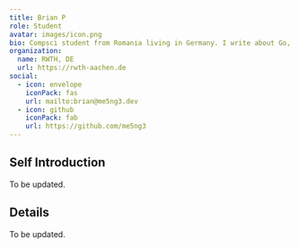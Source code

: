 ```yaml
---
title: Brian P
role: Student
avatar: images/icon.png
bio: Compsci student from Romania living in Germany. I write about Go, math, and random stuff.
organization:
  name: RWTH, DE
  url: https://rwth-aachen.de
social:
  - icon: envelope
    iconPack: fas
    url: mailto:brian@me5ng3.dev
  - icon: github
    iconPack: fab
    url: https://github.com/me5ng3
---
```


## Self Introduction

To be updated.

## Details  

To be updated.
